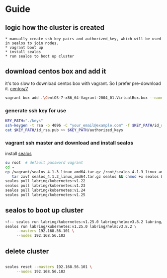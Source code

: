 # Guide

## logic how the cluster is created

``` text
* manually create ssh key pairs and authorized_key, which will be used in sealos to join nodes.
* vagrant boot up
* install sealos
* run sealos to boot up cluster
```

## download centos box and add it

it's too slow to download centos box with vagrant. So I prefer pre-download it.
[centos/7](https://vagrantcloud.com/centos/boxes/7/versions/2004.01/providers/virtualbox.box)

```bash
vagrant box add .\CentOS-7-x86_64-Vagrant-2004_01.VirtualBox.box --name centos/7
```

### generate ssh key for use

```bash
KEY_PATH="./keys"
ssh-keygen -t rsa -b 4096 -C "your_email@example.com" -f $KEY_PATH/id_rsa
cat $KEY_PATH/id_rsa.pub >> $KEY_PATH/authorized_keys
```

### vagrant ssh master and download and install sealos

install [sealos](https://docs.sealos.io/docs/getting-started/installation)

```bash
su root  # default password vagrant
cd ~
cp /vagrant/sealos_4.1.3_linux_amd64.tar.gz /root/sealos_4.1.3_linux_amd64.tar.gz && \
   tar zxvf sealos_4.1.3_linux_amd64.tar.gz sealos && chmod +x sealos && mv sealos /usr/bin
sealos pull labring/kubernetes:v1.22
sealos pull labring/kubernetes:v1.23
sealos pull labring/kubernetes:v1.24
sealos pull labring/kubernetes:v1.25
```

## sealos to boot up cluster

```bash
<!-- sealos run labring/kubernetes:v1.25.0 labring/helm:v3.8.2 labring/calico:v3.24.1 \ -->
sealos run labring/kubernetes:v1.25.0 labring/helm:v3.8.2 \
     --masters 192.168.56.101 \
     --nodes 192.168.56.102
```

## delete cluster

```bash

sealos reset --masters 192.168.56.101 \
     --nodes 192.168.56.102
```
